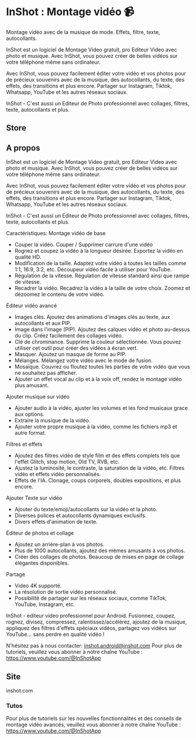 # InShot : Montage vidéo 📹 
Montage vidéo avec de la musique de mode. Effets, filtre, texte, autocollants.

InShot est un logiciel de Montage Video gratuit, pro Editeur Video avec photo et musique. Avec InShot, vous pouvez créer de belles vidéos sur votre téléphone même sans ordinateur.

Avec InShot, vous pouvez facilement éditer votre vidéo et vos photos pour de précieux souvenirs avec de la musique, des autocollants, du texte, des effets, des transitions et plus encore. Partager sur Instagram, Tiktok, Whatsapp, YouTube et les autres réseaux sociaux.

InShot - C'est aussi un Editeur de Photo professionnel avec collages, filtres, texte, autocollants et plus.

## Store

## A propos 
InShot est un logiciel de Montage Video gratuit, pro Editeur Video avec photo et musique. Avec InShot, vous pouvez créer de belles vidéos sur votre téléphone même sans ordinateur. 

Avec InShot, vous pouvez facilement éditer votre vidéo et vos photos pour de précieux souvenirs avec de la musique, des autocollants, du texte, des effets, des transitions et plus encore. Partager sur Instagram, Tiktok, Whatsapp, YouTube et les autres réseaux sociaux. 

InShot - C'est aussi un Editeur de Photo professionnel avec collages, filtres, texte, autocollants et plus. 

Caractéristiques: 
Montage vidéo de base 
- Couper la vidéo. Couper / Supprimer carrure d'une vidéo 
- Rognez et coupez la vidéo à la longueur désirée. Exportez la vidéo en qualité HD. 
- Modification de la taille. Adaptez votre vidéo à toutes les tailles comme 1:1, 16:9, 3:2, etc. Découpeur vidéo facile à utiliser pour YouTube. 
- Régulation de la vitesse. Régulation de vitesse standard ainsi que rampe de vitesse. 
- Recadrer la vidéo. Recadrez la vidéo à la taille de votre choix. Zoomez et dézoomez le contenu de votre vidéo. 

Éditeur vidéo avancé 
- Images clés. Ajoutez des animations d'images clés au texte, aux autocollants et aux PIP. 
- Image dans l'image (PIP). Ajoutez des calques vidéo et photo au-dessus du clip. Créez facilement des collages vidéo. 
- Clé de chrominance. Supprime la couleur sélectionnée. Vous pouvez utiliser cet outil pour créer des vidéos à écran vert. 
- Masquer. Ajoutez un masque de forme au PIP. 
- Mélanges. Mélangez votre vidéo avec le mode de fusion. 
- Mosaïque. Couvrez ou floutez toutes les parties de votre vidéo que vous ne souhaitez pas afficher. 
- Ajouter un effet vocal au clip et à la voix off, rendez le montage vidéo plus amusant. 

Ajouter musique sur vidéo 
- Ajouter audio à la vidéo, ajuster les volumes et les fond musicaux grace aux options. 
- Extraire la musique de la vidéo. 
- Ajouter votre propre musique à la vidéo, comme les fichiers mp3 et autre format. 

Filtres et effets 
- Ajoutez des filtres vidéo de style film et des effets complets tels que l'effet Glitch, stop motion, Old TV, RVB, etc. 
- Ajustez la luminosité, le contraste, la saturation de la vidéo, etc. Filtres vidéo et effets vidéo personnalisés. 
- Effets de l'IA. Clonage, coups corporels, doubles expositions, et plus encore. 

Ajouter Texte sur vidéo 
- Ajouter du texte/emoji/autocollants sur la vidéo et la photo. 
- Diverses polices et autocollants dynamiques exclusifs. 
- Divers effets d'animation de texte. 

Éditeur de photos et collage 
- Ajoutez un arrière-plan à vos photos. 
- Plus de 1000 autocollants, ajoutez des mèmes amusants à vos photos. 
- Créer des collages de photos. Beaucoup de mises en page de collage élégantes disponibles. 

Partage 
- Video 4K supporté. 
- La résolution de sortie vidéo personnalisé. 
- Possibilité de partager sur les réseaux sociaux, comme TikTok, YouTube, Instagram, etc. 

InShot - editeur video professionnel pour Android. Fusionnez, coupez, rognez, divisez, compressez, ralentissez/accélérez, ajoutez de la musique, appliquez des filtres d'effets spéciaux vidéos, partagez vos vidéos sur YouTube... sans perdre en qualité vidéo ! 

N'hésitez pas à nous contacter: inshot.android@inshot.com 
Pour plus de tutoriels, veuillez vous abonner à notre chaîne YouTube : https://www.youtube.com/@InShotApp

## Site
inshot.com

### Tutos
Pour plus de tutoriels sur les nouvelles fonctionnalités et des conseils de montage vidéo avancés, veuillez vous abonner à notre chaîne YouTube :   https://www.youtube.com/@InShotApp
